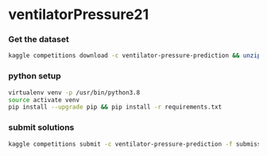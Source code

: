 # ventilatorPressure21


### Get the dataset
```bash
kaggle competitions download -c ventilator-pressure-prediction && unzip ventilator-pressure-prediction.zip -d data/ && rm ventilator-pressure-prediction.zip
```

### python setup
```bash
virtualenv venv -p /usr/bin/python3.8
source activate venv
pip install --upgrade pip && pip install -r requirements.txt
```


### submit solutions
```bash
kaggle competitions submit -c ventilator-pressure-prediction -f submission.csv -m "Message"
```